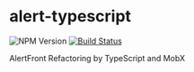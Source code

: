 # alert-typescript
![NPM Version](https://img.shields.io/badge/npm-5.3.0-blue.svg)
[![Build Status](https://travis-ci.org/AsceticBoy/alert-typescript.svg?branch=master)](https://travis-ci.org/AsceticBoy/alert-typescript)

AlertFront Refactoring by TypeScript and MobX

